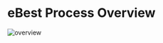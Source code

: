 # eBest Process Overview
![overview](https://github.com/yoonsungkim87/stock_trade/blob/master/stock_ebest.png)

